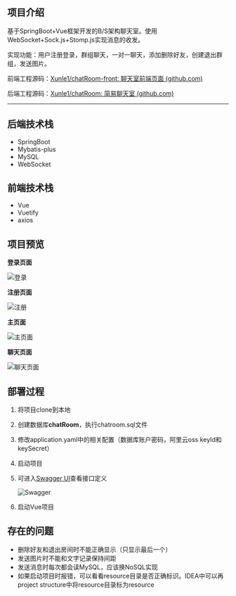 ## 项目介绍
基于SpringBoot+Vue框架开发的B/S架构聊天室。使用WebSocket+Sock.js+Stomp.js实现消息的收发。

实现功能：用户注册登录，群组聊天，一对一聊天，添加删除好友，创建退出群组，发送图片。

前端工程源码：[Xunle1/chatRoom-front: 聊天室前端页面 (github.com)](https://github.com/Xunle1/chatRoom-front)

后端工程源码：[Xunle1/chatRoom: 简易聊天室 (github.com)](https://github.com/Xunle1/chatRoom)

---

## 后端技术栈

-   SpringBoot
-   Mybatis-plus
-   MySQL
-   WebSocket

## 前端技术栈

-   Vue
-   Vuetify
-   axios

## 项目预览

**登录页面**

![登录](https://gitee.com/xunle1/drawing-bed/raw/master/typora%5C/20210815024533.png)

**注册页面**

![注册](https://gitee.com/xunle1/drawing-bed/raw/master/typora%5C/20210815024617.png)

**主页面**

![主页面](https://gitee.com/xunle1/drawing-bed/raw/master/typora%5C/20210815024700.png)

**聊天页面**

![聊天页面](https://gitee.com/xunle1/drawing-bed/raw/master/typora%5C/20210815031055.png)

## 部署过程

1.  将项目clone到本地

2.  创建数据库**chatRoom**，执行chatroom.sql文件

3.  修改application.yaml中的相关配置（数据库账户密码，阿里云oss keyId和keySecret）

4.  启动项目

5.  可进入[Swagger UI](http://localhost:8000/swagger-ui.html)查看接口定义

    ![Swagger](https://gitee.com/xunle1/drawing-bed/raw/master/typora%5C/20210815030254.png)

6.  启动Vue项目

## 存在的问题

-   删除好友和退出房间时不能正确显示（只显示最后一个）
-   发送图片时不能和文字记录保持间距
-   发送消息时每次都会读MySQL，应该换NoSQL实现
-   如果启动项目时报错，可以看看resource目录是否正确标识。IDEA中可以再project structure中将resource目录标为resource